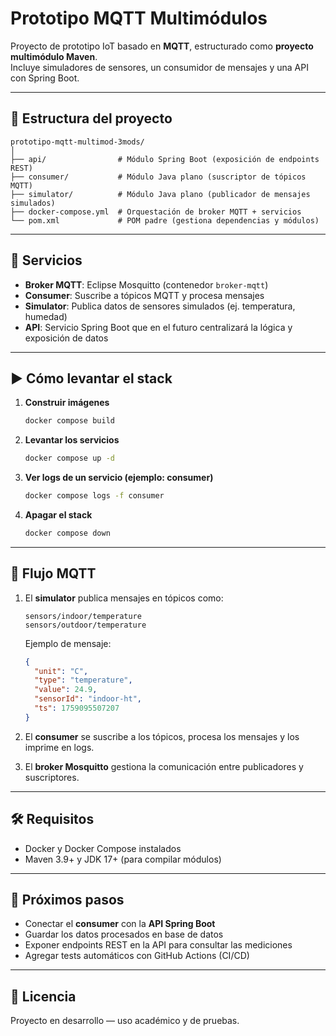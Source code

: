 # Prototipo MQTT Multimódulos

Proyecto de prototipo IoT basado en **MQTT**, estructurado como **proyecto multimódulo Maven**.  
Incluye simuladores de sensores, un consumidor de mensajes y una API con Spring Boot.

---

## 📂 Estructura del proyecto

```
prototipo-mqtt-multimod-3mods/
│
├── api/                # Módulo Spring Boot (exposición de endpoints REST)
├── consumer/           # Módulo Java plano (suscriptor de tópicos MQTT)
├── simulator/          # Módulo Java plano (publicador de mensajes simulados)
├── docker-compose.yml  # Orquestación de broker MQTT + servicios
└── pom.xml             # POM padre (gestiona dependencias y módulos)
```

---

## 🚀 Servicios

- **Broker MQTT**: Eclipse Mosquitto (contenedor `broker-mqtt`)
- **Consumer**: Suscribe a tópicos MQTT y procesa mensajes
- **Simulator**: Publica datos de sensores simulados (ej. temperatura, humedad)
- **API**: Servicio Spring Boot que en el futuro centralizará la lógica y exposición de datos

---

## ▶️ Cómo levantar el stack

1. **Construir imágenes**
   ```bash
   docker compose build
   ```

2. **Levantar los servicios**
   ```bash
   docker compose up -d
   ```

3. **Ver logs de un servicio (ejemplo: consumer)**
   ```bash
   docker compose logs -f consumer
   ```

4. **Apagar el stack**
   ```bash
   docker compose down
   ```

---

## 📡 Flujo MQTT

1. El **simulator** publica mensajes en tópicos como:
   ```
   sensors/indoor/temperature
   sensors/outdoor/temperature
   ```

   Ejemplo de mensaje:
   ```json
   {
     "unit": "C",
     "type": "temperature",
     "value": 24.9,
     "sensorId": "indoor-ht",
     "ts": 1759095507207
   }
   ```

2. El **consumer** se suscribe a los tópicos, procesa los mensajes y los imprime en logs.

3. El **broker Mosquitto** gestiona la comunicación entre publicadores y suscriptores.

---

## 🛠️ Requisitos

- Docker y Docker Compose instalados
- Maven 3.9+ y JDK 17+ (para compilar módulos)

---

## 📌 Próximos pasos

- Conectar el **consumer** con la **API Spring Boot**
- Guardar los datos procesados en base de datos
- Exponer endpoints REST en la API para consultar las mediciones
- Agregar tests automáticos con GitHub Actions (CI/CD)

---

## 📜 Licencia

Proyecto en desarrollo — uso académico y de pruebas.
